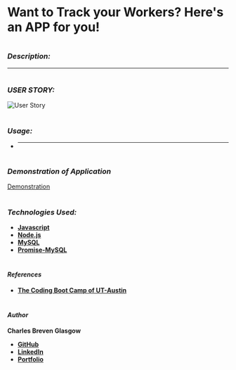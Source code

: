 # **Want to Track your Workers? Here's an APP for you!**

#

### *Description:*

****

#

### *USER STORY:*

<img src="" alt="User Story" title="User Story">

#

### *Usage:*

- ****

#

### *Demonstration of Application*

[Demonstration](https://drive.google.com/file/d/1Z58az1HPSmdglcw6xLRVFntbmpGbqYFb/view)

#

### *Technologies Used:*

- **[Javascript](https://www.javascript.com/)**
- **[Node.js](http://nodejs.org/en/)**
- **[MySQL](https://www.mysql.com/)**
- **[Promise-MySQL](https://www.npmjs.com/package/promise-mysql)**

#

#### *References*

- **[The Coding Boot Camp of UT-Austin](https://techbootcamps.utexas.edu/coding/)**

#

#### *Author*

**Charles Breven Glasgow**

- **[GitHub](https://github.com/Brevenn)**
- **[LinkedIn](https://www.linkedin.com/in/charles-glasgow-7b07a41a3/)**
- **[Portfolio](https://brevenn.github.io/Portfolio-Full-Stack/)**
#